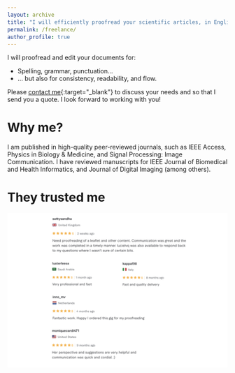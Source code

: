 ```yaml
---
layout: archive
title: "I will efficiently proofread your scientific articles, in English or French"
permalink: /freelance/
author_profile: true
---
```



I will proofread and edit your documents for:
* Spelling, grammar, punctuation...
* ... but also for consistency, readability, and flow.

Please [contact me](mailto:lucie.leveque@ensc.fr){:target="_blank"} to discuss your needs and so that I send you a quote. I look forward to working with you!

Why me?
======
I am published in high-quality peer-reviewed journals, such as IEEE Access, Physics in Biology & Medicine, and Signal Processing: Image Communication.
I have reviewed manuscripts for IEEE Journal of Biomedical and Health Informatics, and Journal of Digital Imaging (among others).

They trusted me
======

<p style="text-align:center;"><img src="/images/fiverr2.png" alt="Avis"></p>

